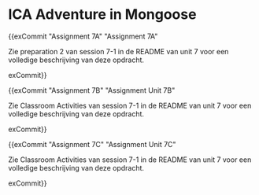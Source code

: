 # ICA Adventure in Mongoose


{{exCommit "Assignment 7A" "Assignment 7A"

Zie preparation 2 van session 7-1 in de README van unit 7 voor een volledige beschrijving van deze opdracht.

exCommit}}

{{exCommit "Assignment 7B" "Assignment Unit 7B"

Zie Classroom Activities van session 7-1 in de README van unit 7 voor een volledige beschrijving van deze opdracht.

exCommit}}


{{exCommit "Assignment 7C" "Assignment Unit 7C"

Zie Classroom Activities van session 7-1 in de README van unit 7 voor een volledige beschrijving van deze opdracht.

exCommit}}
